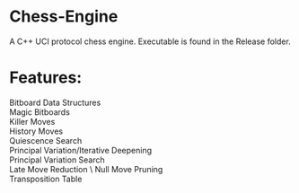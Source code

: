 # Chess-Engine
A C++ UCI protocol chess engine. Executable is found in the Release folder.


# Features:
Bitboard Data Structures \
Magic Bitboards \
Killer Moves \
History Moves \
Quiescence Search \
Principal Variation/Iterative Deepening \
Principal Variation Search \
Late Move Reduction \ 
Null Move Pruning \
Transposition Table

